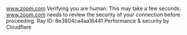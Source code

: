 www.zoom.com
Verifying you are human. This may take a few seconds.
www.zoom.com needs to review the security of your connection before proceeding.
Ray ID: 8e3804ca4aa16441
Performance & security by Cloudflare